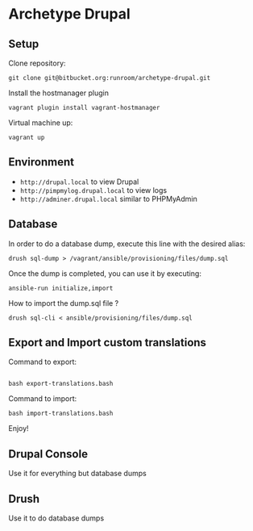 # Archetype Drupal

## Setup

Clone repository:

    git clone git@bitbucket.org:runroom/archetype-drupal.git

Install the hostmanager plugin

    vagrant plugin install vagrant-hostmanager

Virtual machine up:

    vagrant up

## Environment

- `http://drupal.local` to view Drupal
- `http://pimpmylog.drupal.local` to view logs
- `http://adminer.drupal.local` similar to PHPMyAdmin

## Database

In order to do a database dump, execute this line with the desired alias:

```
drush sql-dump > /vagrant/ansible/provisioning/files/dump.sql
```

Once the dump is completed, you can use it by executing:

```
ansible-run initialize,import
```

How to import the dump.sql file ?

```
drush sql-cli < ansible/provisioning/files/dump.sql
```

## Export and Import custom translations

Command to export:
```

bash export-translations.bash
```

Command to import:
```
bash import-translations.bash
```

Enjoy!

## Drupal Console

Use it for everything but database dumps

## Drush

Use it to do database dumps
